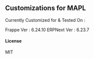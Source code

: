 ## Customizations for MAPL

Currently Customized for & Tested On :

Frappe Ver : 6.24.10
ERPNext Ver : 6.23.7

#### License

MIT

